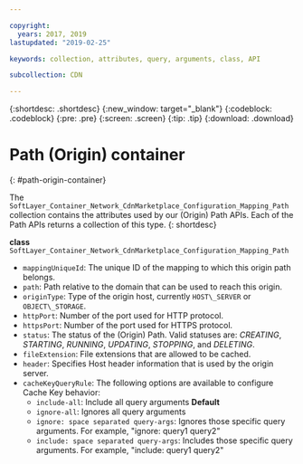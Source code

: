 ```yaml
---

copyright:
  years: 2017, 2019
lastupdated: "2019-02-25"

keywords: collection, attributes, query, arguments, class, API

subcollection: CDN

---
```


{:shortdesc: .shortdesc}
{:new_window: target="_blank"}
{:codeblock: .codeblock}
{:pre: .pre}
{:screen: .screen}
{:tip: .tip}
{:download: .download}  

# Path (Origin) container
{: #path-origin-container}

The `SoftLayer_Container_Network_CdnMarketplace_Configuration_Mapping_Path` collection contains the attributes used by our (Origin) Path APIs. Each of the Path APIs returns a collection of this type.
{: shortdesc}

**class** `SoftLayer_Container_Network_CdnMarketplace_Configuration_Mapping_Path`

* `mappingUniqueId`: The unique ID of the mapping to which this origin path belongs.
* `path`:  Path relative to the domain that can be used to reach this origin.
* `originType`: Type of the origin host, currently `HOST\_SERVER` or `OBJECT\_STORAGE`.
* `httpPort`: Number of the port used for HTTP protocol.
* `httpsPort`: Number of the port used for HTTPS protocol.
* `status`: The status of the (Origin) Path. Valid statuses are: _CREATING_, _STARTING_, _RUNNING_, _UPDATING_, _STOPPING_, and _DELETING_.
* `fileExtension`: File extensions that are allowed to be cached.
* `header`: Specifies Host header information that is used by the origin server.
* `cacheKeyQueryRule`: The following options are available to configure Cache Key behavior:
    * `include-all`: Include all query arguments **Default**
    * `ignore-all`: Ignores all query arguments
    * `ignore: space separated query-args`: Ignores those specific query arguments. For example, "ignore: query1 query2"
    * `include: space separated query-args`: Includes those specific query arguments. For example, "include: query1 query2"
